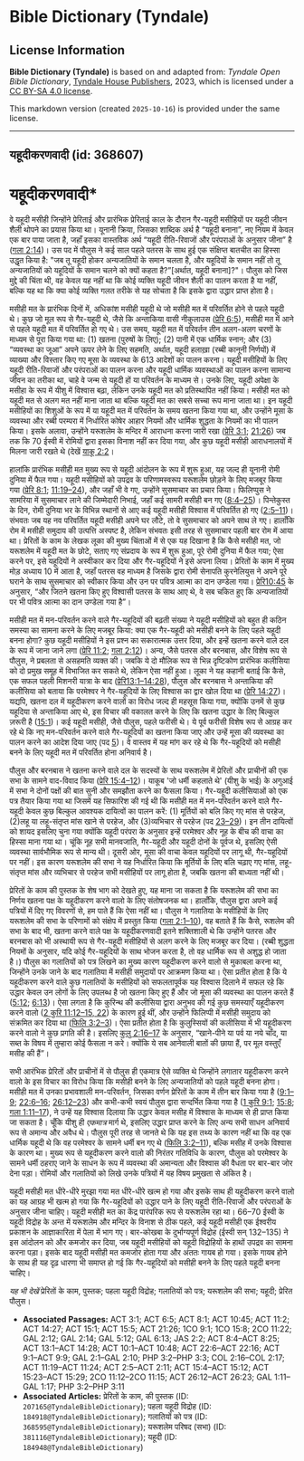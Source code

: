 # Bible Dictionary (Tyndale)

## License Information

**Bible Dictionary (Tyndale)** is based on and adapted from: _Tyndale Open Bible Dictionary_, [Tyndale House Publishers](https://tyndaleopenresources.com/), 2023, which is licensed under a [CC BY-SA 4.0 license](https://creativecommons.org/licenses/by-sa/4.0/legalcode.en).

This markdown version (created `2025-10-16`) is provided under the same license.



--------------------------------

## यहूदीकरणवादी (id: 368607)

यहूदीकरणवादी\*
==============

वे यहूदी मसीही जिन्होंने प्रेरिताई और प्रारंभिक प्रेरिताई काल के दौरान गैर\-यहूदी मसीहियों पर यहूदी जीवन शैली थोपने का प्रयास किया था। यूनानी क्रिया, जिसका शाब्दिक अर्थ है “यहूदी बनाना”, नए नियम में केवल एक बार पाया जाता है, जहाँ इसका वास्तविक अर्थ “यहूदी रीति\-रिवाजों और परंपराओं के अनुसार जीना” है ([गला 2:14](https://ref.ly/Gal2:14))। उस पद में पौलुस ने कई साल पहले पतरस के साथ हुई एक संक्षिप्त बातचीत का हिस्सा उद्धृत किया है: "जब तू यहूदी होकर अन्यजातियों के समान चलता है, और यहूदियों के समान नहीं तो तू अन्यजातियों को यहूदियों के समान चलने को क्यों कहता है?”\[अर्थात, यहूदी बनाना]?"। पौलुस को जिस मुद्दे की चिंता थी, वह केवल यह नहीं था कि कोई व्यक्ति यहूदी जीवन शैली का पालन करता है या नहीं, बल्कि यह था कि क्या कोई व्यक्ति गलत तरीके से यह सोचता है कि इसके द्वारा उद्धार प्राप्त होता है।

मसीही मत के प्रारंभिक दिनों में, अधिकांश मसीही यहूदी थे जो मसीही मत में परिवर्तित होने से पहले यहूदी थे। कुछ जो मूल रूप से गैर\-यहूदी थे, जैसे कि अन्ताकिया वासी नीकुलाउस ([प्रेरि 6:5](https://ref.ly/Acts6:5)), मसीही मत में आने से पहले यहूदी मत में परिवर्तित हो गए थे। उस समय, यहूदी मत में परिवर्तन तीन अलग\-अलग चरणों के माध्यम से पूरा किया गया था: (1\) खतना (पुरुषों के लिए); (2\) पानी में एक धार्मिक स्नान; और (3\) “व्यवस्था का जूआ” अपने ऊपर लेने के लिए सहमति, अर्थात, यहूदी हलाख़ा (रब्बी कानूनी निर्णयों) में व्याख्या और विस्तार किए गए मूसा के व्यवस्था के 613 आदेशों का पालन करना। यहूदी मसीहियों के लिए यहूदी रीति\-रिवाजों और परंपराओं का पालन करना और यहूदी धार्मिक व्यवस्थाओं का पालन करना सामान्य जीवन का तरीका था, चाहे वे जन्म से यहूदी हों या परिवर्तन के माध्यम से। उनके लिए, यहूदी अपेक्षा के मसीहा के रूप में यीशु में विश्वास बढ़ा, लेकिन उनके यहूदी मत को प्रतिस्थापित नहीं किया। मसीही मत को यहूदी मत से अलग मत नहीं माना जाता था बल्कि यहूदी मत का सबसे सच्चा रूप माना जाता था। इन यहूदी मसीहियों का शिशुओं के रूप में या यहूदी मत में परिवर्तन के समय खतना किया गया था, और उन्होंने मूसा के व्यवस्था और रब्बी परम्परा में निर्धारित कोषेर आहार नियमों और धार्मिक शुद्धता के नियमों का भी पालन किया। इसके अलावा, उन्होंने यरूशलेम के मन्दिर में आराधना करना जारी रखा ([प्रेरि 3:1](https://ref.ly/Acts3:1); [21:26](https://ref.ly/Acts21:26)) जब तक कि 70 ईस्वी में रोमियों द्वारा इसका विनाश नहीं कर दिया गया, और कुछ यहूदी मसीही आराधनालयों में मिलना जारी रखते थे (देखें [याकू 2:2](https://ref.ly/Jas2:2)।

हालांकि प्रारंभिक मसीही मत मुख्य रूप से यहूदी आंदोलन के रूप में शुरू हुआ, यह जल्द ही यूनानी रोमी दुनिया में फैल गया। यहूदी मसीहियों को उपद्रव के परिणामस्वरूप यरूशलेम छोड़ने के लिए मजबूर किया गया ([प्रेरि 8:1](https://ref.ly/Acts8:1); [11:19–24](https://ref.ly/Acts11:19-Acts11:24)), और जहाँ भी वे गए, उन्होंने सुसमाचार का प्रचार किया। फिलिप्पुस ने सामरिया में सुसमाचार लाने की जिम्मेदारी निभाई, जहाँ कई सामरी मसीही बन गए ([8:4–25](https://ref.ly/Acts8:4-Acts8:25))। पिन्तेकुस्त के दिन, रोमी दुनिया भर के विभिन्न स्थानों से आए कई यहूदी मसीही विश्वास में परिवर्तित हो गए ([2:5–11](https://ref.ly/Acts2:5-Acts2:11))। संभवतः जब यह नव परिवर्तित यहूदी मसीही अपने घर लौटे, तो वे सुसमाचार को अपने साथ ले गए। हालाँकि रोम में मसीही समुदाय की उत्पत्ति अस्पष्ट है, लेकिन संभवतः इसी तरह से सुसमाचार पहली बार रोम में आया था। प्रेरितों के काम के लेखक लूका की मुख्य चिंताओं में से एक यह दिखाना है कि कैसे मसीही मत, जो यरूशलेम में यहूदी मत के छोटे, सताए गए संप्रदाय के रूप में शुरू हुआ, पूरे रोमी दुनिया में फैल गया; ऐसा करने पर, इसे यहूदियों ने अस्वीकार कर दिया और गैर\-यहूदियों ने इसे अपना लिया। प्रेरितों के काम में मुख्य मोड़ अध्याय 10 में आता है, जहाँ पतरस वह माध्यम है जिसके द्वारा रोमी सेनापति कुरनेलियुस ने अपने पूरे घराने के साथ सुसमाचार को स्वीकार किया और उन पर पवित्र आत्मा का दान उण्डेला गया। [प्रेरि10:45](https://ref.ly/Acts10:45) के अनुसार, “और जितने खतना किए हुए विश्वासी पतरस के साथ आए थे, वे सब चकित हुए कि अन्यजातियों पर भी पवित्र आत्मा का दान उण्डेला गया है”।

मसीही मत में मन\-परिवर्तन करने वाले गैर\-यहूदियों की बढ़ती संख्या ने यहूदी मसीहियों को बहुत ही कठिन समस्या का सामना करने के लिए मजबूर किया: क्या एक गैर\-यहूदी को मसीही बनने के लिए पहले यहूदी बनना होगा? कुछ यहूदी मसीहियों ने इस प्रश्न का सकारात्मक उत्तर दिया, और इन्हें खतना करने वाले दल के रूप में जाना जाने लगा ([प्रेरि 11:2](https://ref.ly/Acts11:2); [गला 2:12](https://ref.ly/Gal2:12))। अन्य, जैसे पतरस और बरनबास, और विशेष रूप से पौलुस, ने प्रबलता से असहमति व्यक्त की। जबकि ये दो मौलिक रूप से भिन्न दृष्टिकोण प्रारंभिक कलीसिया को दो प्रमुख समूह में विभाजित कर सकते थे, लेकिन ऐसा नहीं हुआ। लूका ने यह कहानी बताई कि कैसे, एक सफल पहली मिशनरी यात्रा के बाद ([प्रेरि13:1–14:28](https://ref.ly/Acts13:1-Acts14:28)), पौलुस और बरनबास ने अन्ताकिया की कलीसिया को बताया कि परमेश्वर ने गैर\-यहूदियों के लिए विश्वास का द्वार खोल दिया था ([प्रेरि 14:27](https://ref.ly/Acts14:27))। यद्यपि, खतना दल में यहूदीकरण करने वालों का विरोध जल्द ही महसूस किया गया, क्योंकि उनमें से कुछ यहूदिया से अन्ताकिया आए थे, इस विचार की वकालत करने के लिए कि खतना उद्धार के लिए बिल्कुल ज़रूरी है ([15:1](https://ref.ly/Acts15:1))। कई यहूदी मसीही, जैसे पौलुस, पहले फरीसी थे। ये पूर्व फरीसी विशेष रूप से आग्रह कर रहे थे कि नए मन\-परिवर्तन करने वाले गैर\-यहूदियों का खतना किया जाए और उन्हें मूसा की व्यवस्था का पालन करने का आदेश दिया जाए (पद [5](https://ref.ly/Acts15:5))। वे वास्तव में यह मांग कर रहे थे कि गैर\-यहूदियों को मसीही बनने के लिए यहूदी मत में परिवर्तित होना अनिवार्य है।

पौलुस और बरनबास ने खतना करने वाले दल के सदस्यों के साथ यरूशलेम में प्रेरितों और प्राचीनों की एक सभा के सामने वाद\-विवाद किया ([प्रेरि 15:4–12](https://ref.ly/Acts15:4-Acts15:12))। याकूब 'जो धर्मी कहलाते थे' (यीशु के भाई) के अगुआई में सभा ने दोनों पक्षों की बात सुनी और समझौता करने का फैसला किया। गैर\-यहूदी कलीसियाओं को एक पत्र तैयार किया गया था जिसमें यह सिफारिश की गई थी कि मसीही मत में मन\-परिवर्तन करने वाले गैर\-यहूदी केवल कुछ बिल्कुल आवश्यक दायित्वों का पालन करें: (1\) मूर्तियों को बलि किए गए मांस से परहेज, (2\)लहू या लहू\-संतृप्त मांस खाने से परहेज, और (3\)व्यभिचार से परहेज (पद [23–29](https://ref.ly/Acts15:23-Acts15:29))। इन तीन दायित्वों को शायद इसलिए चुना गया क्योंकि यहूदी परंपरा के अनुसार इन्हें परमेश्वर और नूह के बीच की वाचा का हिस्सा माना गया था। चूंकि नूह सभी मानवजाति, गैर\-यहूदी और यहूदी दोनों के पूर्वज थे, इसलिए ऐसी व्यवस्था सार्वभौमिक रूप से मान्य थी। दूसरी ओर, मूसा की वाचा केवल यहूदियों पर लागू थी, गैर\-यहूदियों पर नहीं। इस कारण यरूशलेम की सभा ने यह निर्धारित किया कि मूर्तियों के लिए बलि चढ़ाए गए मांस, लहू\-संतृप्त मांस और व्यभिचार से परहेज सभी मसीहियों पर लागू होता है, जबकि खतना की बाध्यता नहीं थी।

प्रेरितों के काम की पुस्तक के शेष भाग को देखते हुए, यह माना जा सकता है कि यरूशलेम की सभा का निर्णय खतना पक्ष के यहूदीकरण करने वालो के लिए संतोषजनक था। हालाँकि, पौलुस द्वारा अपने कई पत्रियों में दिए गए विवरणों से, हम पाते हैं कि ऐसा नहीं था। पौलुस ने गलातिया के मसीहियों के लिए यरूशलेम की सभा के परिणामों को संक्षेप में प्रस्तुत किया ([गला 2:1–10](https://ref.ly/Gal2:1-Gal2:10)), वह बताते हैं कि कैसे, रूशलेम की सभा के बाद भी, खतना करने वाले पक्ष के यहूदीकरणवादी इतने शक्तिशाली थे कि उन्होंने पतरस और बरनबास को भी अस्थायी रूप से गैर\-यहूदी मसीहियों से अलग करने के लिए मजबूर कर दिया। (रब्बी शुद्धता नियमों के अनुसार, यदि कोई गैर\-यहूदियों के साथ भोजन करता है, तो वह धार्मिक रूप से अशुद्ध हो जाता है।) पौलुस का गलातियों को पत्र लिखने का मुख्य कारण यहूदीकरण करने वालो से मुकाबला करना था, जिन्होंने उनके जाने के बाद गलातिया में मसीही समुदायों पर आक्रमण किया था। ऐसा प्रतीत होता है कि ये यहूदीकरण करने वाले कुछ गलातियों के मसीहियों को सफलतापूर्वक यह विश्वास दिलाने में सफल रहे कि उद्धार केवल उन लोगों के लिए उपलब्ध है जो खतना किए हुए हैं और जो मूसा की व्यवस्था का पालन करते हैं ([5:12](https://ref.ly/Gal5:12); [6:13](https://ref.ly/Gal6:13))। ऐसा लगता है कि कुरिन्थ की कलीसिया द्वारा अनुभव की गई कुछ समस्याएँ यहूदीकरण करने वालो ([2 कुरि 11:12–15, 22](https://ref.ly/2Cor11:12-2Cor11:15,2Cor11:22)) के कारण हुई थीं, और उन्होंने फिलिप्पी में मसीही समुदाय को संक्रमित कर दिया था ([फिलि 3:2–3](https://ref.ly/Phil3:2-Phil3:3))। ऐसा प्रतीत होता है कि कुलुस्सियों की कलीसिया में भी यहूदीकरण करने वालो ने कुछ प्रगति की है। इसलिए [कुलु 2:16–17](https://ref.ly/Col2:16-Col2:17) के अनुसार, “खाने\-पीने या पर्व या नये चाँद, या सब्त के विषय में तुम्हारा कोई फैसला न करे। क्योंकि ये सब आनेवाली बातों की छाया हैं, पर मूल वस्तुएँ मसीह की हैं”।

सभी आरंभिक प्रेरितों और प्राचीनों में से पौलुस ही एकमात्र ऐसे व्यक्ति थे जिन्होंने लगातार यहूदीकरण करने वालो के इस विचार का विरोध किया कि मसीही बनने के लिए अन्यजातियों को पहले यहूदी बनना होगा। मसीही मत में उनका प्रभावशाली मन\-परिवर्तन, जिसका वर्णन प्रेरितों के काम में तीन बार किया गया है ([9:1–9](https://ref.ly/Acts9:1-Acts9:9); [22:6–16](https://ref.ly/Acts22:6-Acts22:16); [26:12–23](https://ref.ly/Acts26:12-Acts26:23)) और कभी\-कभी स्वयं पौलुस द्वारा सन्दर्भित किया गया है ([1 कुरि 9:1](https://ref.ly/1Cor9:1); [15:8](https://ref.ly/1Cor15:8); [गला 1:11–17](https://ref.ly/Gal1:11-Gal1:17)), ने उन्हें यह विश्वास दिलाया कि उद्धार केवल मसीह में विश्वास के माध्यम से ही प्राप्त किया जा सकता है। चूँकि यीशु ही *एकमात्र* मार्ग थे, इसलिए उद्धार प्राप्त करने के लिए अन्य सभी साधन अनिवार्य रूप से अमान्य और अवैध थे। पौलुस पूरी तरह से जानते थे कि यह इस तथ्य के कारण नहीं था कि वह एक धार्मिक यहूदी थे कि वह परमेश्वर के सामने धर्मी बन गए थे ([फिलि 3:2–11](https://ref.ly/Phil3:2-Phil3:11)), बल्कि मसीह में उनके विश्वास के कारण था। मुख्य रूप से यहूदीकरण करने वालो की निरंतर गतिविधि के कारण, पौलुस को परमेश्वर के सामने धर्मी ठहराए जाने के साधन के रूप में व्यवस्था की अमान्यता और विश्वास की वैधता पर बार\-बार जोर देना पड़ा। रोमियों और गलातियों को लिखे उनके पत्रियों में यह विषय प्रमुखता से अंकित है।

 यहूदी मसीही मत धीरे\-धीरे मुरझा गया मत धीरे\-धीरे खत्म हो गया और इसके साथ ही यहूदीकरण करने वालो का यह आग्रह भी खत्म हो गया कि गैर\-यहूदियों को उद्धार पाने के लिए यहूदी रीति\-रिवाजों और परंपराओं के अनुसार जीना चाहिए। यहूदी मसीही मत का केंद्र पारंपरिक रूप से यरूशलेम रहा था। 66–70 ईस्वी के यहूदी विद्रोह के अन्त में यरूशलेम और मन्दिर के विनाश से ठीक पहले, कई यहूदी मसीही एक ईश्वरीय प्रकाशन के आज्ञाकारिता में पेला में भाग गए। बार\-कोखबा के दुर्भाग्यपूर्ण विद्रोह (ईस्वी सन् 132–135\) ने इस आंदोलन को और कमजोर कर दिया, जब यहूदी मसीहियों को यहूदी विद्रोहियों के हाथों उपद्रव का सामना करना पड़ा। इसके बाद यहूदी मसीही मत कमजोर होता गया और अंततः गायब हो गया। इसके गायब होने के साथ ही यह दृढ़ धारणा भी समाप्त हो गई कि गैर\-यहूदियों को मसीही बनने के लिए पहले यहूदी बनना चाहिए।

*यह भी देखें* प्रेरितों के काम, पुस्तक; पहला यहूदी विद्रोह; गलातियों को पत्र; यरूशलेम की सभा; यहूदी; प्रेरित पौलुस।

* **Associated Passages:** ACT 3:1; ACT 6:5; ACT 8:1; ACT 10:45; ACT 11:2; ACT 14:27; ACT 15:1; ACT 15:5; ACT 21:26; 1CO 9:1; 1CO 15:8; 2CO 11:22; GAL 2:12; GAL 2:14; GAL 5:12; GAL 6:13; JAS 2:2; ACT 8:4–ACT 8:25; ACT 13:1–ACT 14:28; ACT 10:1–ACT 10:48; ACT 22:6–ACT 22:16; ACT 9:1–ACT 9:9; GAL 2:1–GAL 2:10; PHP 3:2–PHP 3:3; COL 2:16–COL 2:17; ACT 11:19–ACT 11:24; ACT 2:5–ACT 2:11; ACT 15:4–ACT 15:12; ACT 15:23–ACT 15:29; 2CO 11:12–2CO 11:15; ACT 26:12–ACT 26:23; GAL 1:11–GAL 1:17; PHP 3:2–PHP 3:11
* **Associated Articles:** प्रेरितों के काम, की पुस्तक (ID: `207165@TyndaleBibleDictionary`); पहला यहूदी विद्रोह (ID: `184918@TyndaleBibleDictionary`); गलातियों को पत्र (ID: `368595@TyndaleBibleDictionary`); यरूशलेम परिषद (सभा) (ID: `381116@TyndaleBibleDictionary`); यहूदी (ID: `184948@TyndaleBibleDictionary`)

